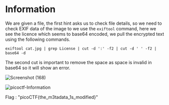 # Information

We are given a file, the first hint asks us to check file details, so we need to check EXIF data of the image to we use the `exiftool` command, here we see the licence which seems to base64 encoded, we pull the encrypted text using the following commands.

```
exiftool cat.jpg | grep License | cut -d ':' -f2 | cut -d ' ' -f2 | base64 -d
```

The second cut is important to remove the space as space is invalid in base64 so it will show an error.

![Screenshot (168)](https://github.com/nAYANko/picoCTF/assets/147973815/49c18416-5287-4275-aaae-fd1ebc6c7778)

![picoctf-Information](https://github.com/nAYANko/picoCTF/assets/147973815/4a2c9e96-6c7b-4ef4-9ef4-b9986d03d45a)

Flag : "picoCTF{the_m3tadata_1s_modified}" 
